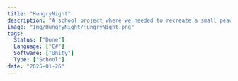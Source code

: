 ```yaml
---
title: "HungryNight"
description: "A school project where we needed to recreate a small peace of hollowknight"
image: "Img/HungryNight/HungryNight.png"
tags:
  Status: ["Done"]
  Language: ["C#"]
  Software: ["Unity"]
  Type: ["School"]
date: "2025-01-26"
---
```

